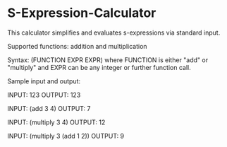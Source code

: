 # S-Expression-Calculator

This calculator simplifies and evaluates s-expressions via standard input.

Supported functions: addition and multiplication

Syntax: (FUNCTION EXPR EXPR) where FUNCTION is either "add" or "multiply" and EXPR can be any integer or further function call.

Sample input and output:


INPUT: 123
OUTPUT: 123

INPUT: (add 3 4)
OUTPUT: 7

INPUT: (multiply 3 4)
OUTPUT: 12

INPUT: (multiply 3 (add 1 2))
OUTPUT: 9
